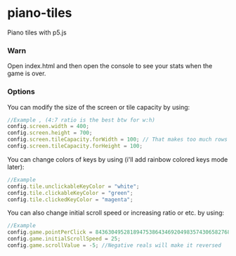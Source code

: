 # piano-tiles
Piano tiles with p5.js

### Warn
Open index.html and then open the console to see your stats when the game is over.

### Options
You can modify the size of the screen or tile capacity by using: 
```javascript
//Example , (4:7 ratio is the best btw for w:h)
config.screen.width = 400;
config.screen.height = 700;
config.screen.tileCapacity.forWidth = 100; // That makes too much rows 
config.screen.tileCapacity.forHeight = 100;
```

You can change colors of keys by using (i'll add rainbow colored keys mode later):
```javascript
//Example
config.tile.unclickableKeyColor = "white";  
config.tile.clickableKeyColor = "green";      
config.tile.clickedKeyColor = "magenta";
```

You can also change initial scroll speed or increasing ratio or etc. by using:
```javascript
//Example
config.game.pointPerClick = 84363049528189475386434692049835743065827683469346;
config.game.initialScrollSpeed = 25;
config.game.scrollValue = -5; //Negative reals will make it reversed
```
